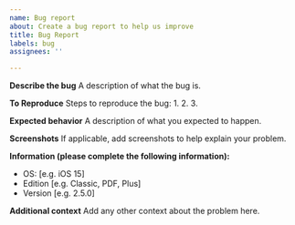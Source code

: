 ```yaml
---
name: Bug report
about: Create a bug report to help us improve
title: Bug Report
labels: bug
assignees: ''

---
```


**Describe the bug**
A description of what the bug is.

**To Reproduce**
Steps to reproduce the bug:
1. 
2.
3.

**Expected behavior**
A description of what you expected to happen.

**Screenshots**
If applicable, add screenshots to help explain your problem.

**Information (please complete the following information):**
 - OS: [e.g. iOS 15]
 - Edition [e.g. Classic, PDF, Plus]
 - Version [e.g. 2.5.0]

**Additional context**
Add any other context about the problem here.
